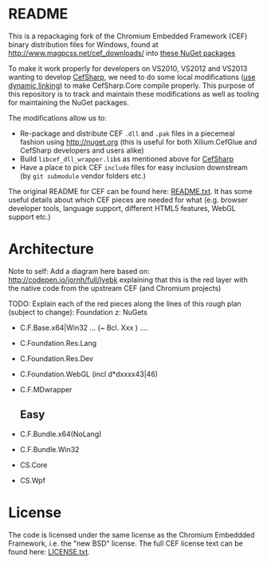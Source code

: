 # README

This is a repackaging fork of the Chromium Embedded Framework (CEF) binary distribution files for Windows, found at http://www.magpcss.net/cef_downloads/ into [these NuGet packages](https://www.nuget.org/packages?q=Id%3A%22cef.redist%22%2C%22cef.sdk%22)

To make it work properly for developers on VS2010, VS2012 and VS2013 wanting to develop [CefSharp](http://github.com/cefsharp/CefSharp), we need to do some local modifications ([use dynamic linking](https://code.google.com/p/chromiumembedded/wiki/LinkingDifferentRunTimeLibraries)) to make CefSharp.Core compile properly. This purpose of this repository is to track and maintain these modifications as well as tooling for maintaining the NuGet packages.

The modifications allow us to:

- Re-package and distribute CEF `.dll` and `.pak` files in a piecemeal fashion using http://nuget.org (this is useful for both Xilium.CefGlue and CefSharp developers and users alike)
- Build `libcef_dll_wrapper.lib`s as mentioned above for [CefSharp](http://github.com/cefsharp/CefSharp)
- Have a place to pick CEF `include` files for easy inclusion downstream (by `git submodule` vendor folders etc.)

The original README for CEF can be found here: [README.txt](cef_binary_3.y.z_windows32/README.txt). It has some useful details about which CEF pieces are needed for what (e.g. browser developer tools, language support, different HTML5 features, WebGL support etc.)

# Architecture

Note to self: Add a diagram here based on: http://codepen.io/jornh/full/Iyebk explaining that this is the red layer with the native code from the upstream CEF (and Chromium projects)

TODO: Explain each of the red pieces along the lines of this rough plan (subject to change):
Foundation z: NuGets

- C.F.Base.x64|Win32 ... (~ Bcl. Xxx ) .... 
- C.Foundation.Res.Lang
- C.Foundation.Res.Dev

- C.Foundation.WebGL (incl d*dxxxx43|46)
- C.F.MDwrapper

  ## Easy

- C.F.Bundle.x64(NoLang)
- C.F.Bundle.Win32

- CS.Core
- CS.Wpf


# License

The code is licensed under the same license as the Chromium Embeddded Framework, i.e. the "new BSD" license. The full CEF license text can be found here: [LICENSE.txt](cef_binary_3.y.z_windows32/LICENSE.txt).
